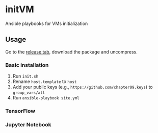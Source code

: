 # initVM
Ansible playbooks for VMs initialization

## Usage

Go to the [release tab](https://github.com/chapter09/initVM/releases), download the package and uncompress.

### Basic installation
1. Run `init.sh`
2. Rename `host.template` to `host`
3. Add your public keys (e.g., `https://github.com/chapter09.keys`) to `group_vars/all`
4. Run `ansible-playbook site.yml`


### TensorFlow



### Jupyter Notebook
